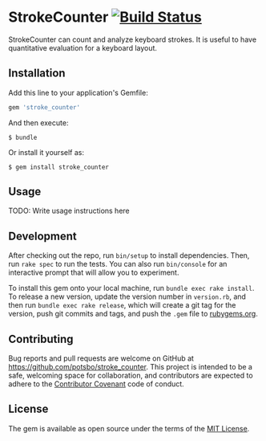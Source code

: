# StrokeCounter [![Build Status](https://travis-ci.org/potsbo/stroke_counter.svg?branch=master)](https://travis-ci.org/potsbo/stroke_counter)

StrokeCounter can count and analyze keyboard strokes.
It is useful to have quantitative evaluation for a keyboard layout.

## Installation

Add this line to your application's Gemfile:

```ruby
gem 'stroke_counter'
```

And then execute:

    $ bundle

Or install it yourself as:

    $ gem install stroke_counter

## Usage

TODO: Write usage instructions here

## Development

After checking out the repo, run `bin/setup` to install dependencies. Then, run `rake spec` to run the tests. You can also run `bin/console` for an interactive prompt that will allow you to experiment.

To install this gem onto your local machine, run `bundle exec rake install`. To release a new version, update the version number in `version.rb`, and then run `bundle exec rake release`, which will create a git tag for the version, push git commits and tags, and push the `.gem` file to [rubygems.org](https://rubygems.org).

## Contributing

Bug reports and pull requests are welcome on GitHub at https://github.com/potsbo/stroke_counter. This project is intended to be a safe, welcoming space for collaboration, and contributors are expected to adhere to the [Contributor Covenant](http://contributor-covenant.org) code of conduct.


## License

The gem is available as open source under the terms of the [MIT License](http://opensource.org/licenses/MIT).

